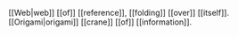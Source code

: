 [[Web|web]] [[of]] [[reference]], [[folding]] [[over]] [[itself]]. [[Origami|origami]] [[crane]] [[of]] [[information]].